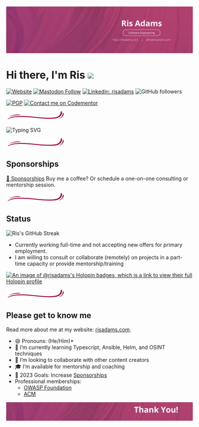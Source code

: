 ![Header: risadams.com](https://raw.githubusercontent.com/risadams/risadams/master/img/cover.png)

# Hi there, I'm Ris <img src="https://raw.githubusercontent.com/MartinHeinz/MartinHeinz/master/wave.gif" width="35px" />

[![Website](https://img.shields.io/website?label=risadams.com&style=for-the-badge&url=https%3A%2F%2Frisadams.com)](https://risadams.com) [![Mastodon Follow](https://img.shields.io/mastodon/follow/109568681193940899?domain=https%3A%2f%2fhachyderm.io&color=1DA1F2&logo=mastodon&style=for-the-badge)](https://twitter.com/risadams) [![Linkedin: risadams](https://img.shields.io/badge/-risadams-blue?style=for-the-badge&logo=Linkedin&logoColor=white&link=https://www.linkedin.com/in/risadams/)](https://www.linkedin.com/in/risadams/) ![GitHub followers](https://img.shields.io/github/followers/risadams?label=Github%20Followers&style=for-the-badge)

[![PGP](https://badgen.net/keybase/pgp/risadams)](https://keybase.io/risadams) [![Contact me on Codementor](https://www.codementor.io/m-badges/risadams/book-session.svg)](https://www.codementor.io/@risadams?refer=badge)

![Decorative line:](https://raw.githubusercontent.com/risadams/risadams/master/img/hr.png)

![Typing SVG](https://readme-typing-svg.herokuapp.com/?center=false&font=Poppins&size=22&multiline=true&height=90&color=F22A85&lines=Changing+the+world+with+software;Always+learning,+Always+Adapting;Unapologetically+Awesome)

![Decorative line:](https://raw.githubusercontent.com/risadams/risadams/master/img/hr.png)

## Sponsorships

[💖 Sponsorships](https://github.com/sponsors/risadams)
Buy me a coffee? Or schedule a one-on-one consulting or mentorship session.

![Decorative line:](https://raw.githubusercontent.com/risadams/risadams/master/img/hr.png)

## Status

![Ris's GitHub Streak](https://github-readme-streak-stats.herokuapp.com/?user=risadams&theme=radical)

- Currently working full-time and not accepting new offers for primary employment.
- I am willing to consult or collaborate (remotely) on projects in a part-time capacity or provide mentorship/training


[![An image of @risadams's Holopin badges, which is a link to view their full Holopin profile](https://holopin.me/risadams)](https://holopin.io/@risadams)

<!-- ## Latest Blog Posts -->

<!-- BLOG-POST-LIST:START -->
<!-- BLOG-POST-LIST:END -->

![Decorative line:](https://raw.githubusercontent.com/risadams/risadams/master/img/hr.png)

## Please get to know me

Read more about me at my website: [risadams.com](https://risadams.com).

- 😄 Pronouns: (He/Him)*
- 🌱 I’m currently learning Typescript, Ansible, Helm, and OSINT techniques
- 👯 I’m looking to collaborate with other content creators
- 🎓 I’m available for mentorship and coaching
- 🥅 2023 Goals: Increase [Sponsorships](https://github.com/sponsors/risadams?o=esb)
- Professional memberships:
  - [OWASP Foundation](https://owasp.org/membership/)
  - [ACM](https://www.acm.org/membership)

![Footer: Thanks!](https://raw.githubusercontent.com/risadams/risadams/master/img/footer.png)
